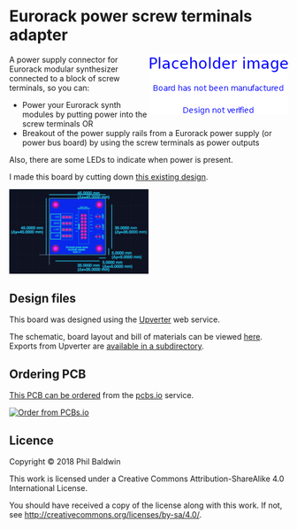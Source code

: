 # Eurorack power screw terminals adapter

<img align="right" src="../_common/PlaceholderImage.png">

A power supply connector for Eurorack modular synthesizer connected to a block of screw terminals, so you can:

* Power your Eurorack synth modules by putting power into the screw terminals OR
* Breakout of the power supply rails from a Eurorack power supply (or power bus board) by using the screw terminals as power outputs

Also, there are some LEDs to indicate when power is present.

I made this board by cutting down [this existing design](../ATX%20to%20Eurorack%20power%20supply%20adaptor/).

<img width="50%" src="./board-design.png">

## Design files

This board was designed using the [Upverter](https://upverter.com) web service.

The schematic, board layout and bill of materials can be viewed [here](https://upverter.com/Trebuchetindustries/f0b63092cbbe587c/Eurorack-power-screw-terminals-adapter/). Exports from Upverter are [available in a subdirectory](./Upverter%20exports).

## Ordering PCB

[This PCB can be ordered](https://PCBs.io/share/zMkxO) from the [pcbs.io](https://pcbs.io) service.

<a href="https://PCBs.io/share/zMkxO"><img src="https://s3.amazonaws.com/pcbs.io/share.png" alt="Order from PCBs.io"></img></a>

## Licence

Copyright © 2018 Phil Baldwin

This work is licensed under a Creative Commons Attribution-ShareAlike 4.0 International License.

You should have received a copy of the license along with this work. If not, see <http://creativecommons.org/licenses/by-sa/4.0/>.
